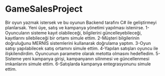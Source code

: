 # GameSalesProject
Bir oyun yazmak istersek ve bu oyunun Backend tarafını C# ile geliştirmeyi planlarsak. Yeni üye, satış ve kampanya yönetimi yapılması istenirse.
1-Oyuncuların sisteme kayıt olabileceği, bilgilerini güncelleyebileceği, kayıtlarını silebileceği bir ortamı simule ettim.
2-Müşteri bilgilerinin doğruluğunu MERNİS sistemlerini kullanarak doğrulama yaptım.
3-Oyun satışı yapılabilecek satış ortamını simule ettim. 
4-Yapılan satışları oyuncu ile ilişkilendirdim. Oyuncunun parametre olarak metotta olmasını hedefledim.
5-Sisteme yeni kampanya girişi, kampanyanın silinmesi ve güncellenmesi imkanlarını simule ettim.
6-Satışlarda kampanya entegrasyonunu simule ettim.
 
